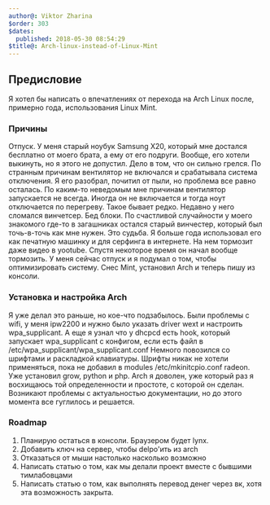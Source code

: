 ```yaml
---
author@: Viktor Zharina
$order: 303
$dates:
  published: 2018-05-30 08:54:29
$title@: Arch-linux-instead-of-Linux-Mint
---
```

## Предисловие
Я хотел бы написать о впечатлениях от перехода на Arch Linux после, примерно года, использования Linux Mint.

### Причины 
Отпуск.
У меня старый ноубук Samsung X20, который мне достался бесплатно от моего брата, а ему от его подруги. Вообще, его хотели выкинуть, но я этого не допустил. Дело в том, что он сильно грелся. По
странным причинам вентилятор не включался и срабатывала система отключения. Я его разобрал, почитил от пыли, но проблема все равно осталась. По каким-то неведомым мне причинам
вентилятор запускается не всегда. Иногда он не включается и тогда ноут отключается по перегреву. Такое бывает редко. Недавно у него сломался винчетсер. Бед блоки. По счастливой
случайности у моего знакомого где-то в загашниках остался старый винчестер, который был точь-в-точь как мне нужен. Это судьба. Я больше года использовал его как печатную машинку 
и для серфинга в интернете. На нем тормозит даже видео в yootube. Спустя некоторое время он начал вообще тормозить. У меня сейчас отпуск и я подумал о том, чтобы оптимизировать 
систему. Снес Mint, установил Arch и теперь пишу из консоли.

### Установка и настройка Arch
Я уже делал это раньше, но кое-что подзабылось. Были проблемы с wifi, у меня ipw2200 и нужно было указать driver wext и настроить wpa_supplicant. А еще я узнал что у dhcpcd есть
hook, который запускает wpa_supplicant с конфигом, если есть файл в /etc/wpa_supplicant/wpa_supplicant.conf
Немного повозился со шрифтами и раскладкой клавиатуры. Шрифты никак не хотели применяться, пока не добавил в modules /etc/mkinitcpio.conf radeon. Уже установил grow, python и php.
Arch я доволен, уже который раз я восхищаюсь той определенности и простоте, с которой он сделан. Возникают проблемы с актуальностью документации, но до этого момента 
все гуглилось и решается.

### Roadmap
1. Планирую остаться в консоли. Браузером будет lynx. 
2. Добавить ключ на сервер, чтобы delpo'ить из arch
3. Отказаться от мыши настолько насколько возможно
4. Написать статью о том, как мы делали проект вместе с бывшими тимлабовцами
5. Написать статью о том, как выполнять перевод денег через вк, хотя эта возможность закрыта.